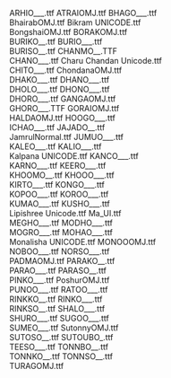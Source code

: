 ARHIO___.ttf
ATRAIOMJ.ttf
BHAGO___.ttf                                  
BhairabOMJ.ttf
Bikram UNICODE.ttf                            
BongshaiOMJ.ttf
BORAKOMJ.ttf                                  
BURIKO__.ttf
BURIO___.ttf                                  
BURISO__.ttf
CHANMO__.TTF                                  
CHANO___.ttf
Charu Chandan Unicode.ttf                     
CHITO___.ttf
ChondanaOMJ.ttf                               
DHAKO___.ttf
DHANO___.ttf                                  
DHOLO___.ttf
DHONO___.ttf                                  
DHORO___.ttf
GANGAOMJ.ttf                                  
GHORO___.TTF
GORAIOMJ.ttf                                  
HALDAOMJ.ttf
HOOGO___.ttf                                  
ICHAO___.ttf
JAJADO__.ttf                                  
JamrulNormal.ttf
JUMUO___.ttf                                  
KALEO___.ttf
KALIO___.ttf                                  
Kalpana UNICODE.ttf
KANCO___.ttf                                  
KARNO___.ttf
KEERO___.ttf                                  
KHOOMO__.ttf
KHOOO___.ttf                                  
KIRTO___.ttf
KONGO___.ttf                                  
KOPOO___.ttf
KOROO___.ttf                                  
KUMAO___.ttf
KUSHO___.ttf                                  
Lipishree Unicode.ttf
Ma_UI.ttf                                     
MEGHO___.ttf
MODHO___.ttf                                  
MOGRO___.ttf
MOHAO___.ttf                                  
Monalisha UNICODE.ttf
MONOOOMJ.ttf                                  
NOBOO___.ttf
NORSO___.ttf                                  
PADMAOMJ.ttf
PARAKO__.ttf                                  
PARAO___.ttf
PARASO__.ttf                                  
PINKO___.ttf
PoshurOMJ.ttf                                 
PUNOO___.ttf
RATOO___.ttf                                  
RINKKO__.ttf
RINKO___.ttf                                  
RINKSO__.ttf
SHALO___.ttf                                  
SHURO___.ttf
SUGOO___.ttf                                  
SUMEO___.ttf
SutonnyOMJ.ttf                                
SUTOSO__.ttf
SUTOUBO_.ttf                                  
TEESO___.ttf
TONNBO__.ttf                                  
TONNKO__.ttf
TONNSO__.ttf                                  
TURAGOMJ.ttf
